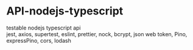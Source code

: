 # API-nodejs-typescript
testable nodejs typescript api 
<br>
jest, axios, supertest, eslint, prettier, nock, bcrypt, json web token, Pino, expressPino, cors, lodash
